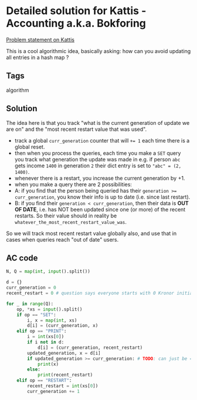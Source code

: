 # Detailed solution for Kattis - Accounting a.k.a. Bokforing

[Problem statement on Kattis](https://open.kattis.com/problems/bokforing)

This is a cool algorithmic idea, basically asking: how can you avoid updating all entries in a hash map ?

## Tags

algorithm

## Solution

The idea here is that you track "what is the current generation of update we are on" and the "most recent restart value that was used".

- track a global `curr_generation` counter that will `+= 1` each time there is a global reset.
- then when you process the queries, each time you make a `SET` query you track what generation the update was made in e.g. if person `abc` gets income `1400` in generation `2` their dict entry is set to `"abc" = (2, 1400)`.
- whenever there is a restart, you increase the current generation by +1.
- when you make a query there are 2 possibilities:
- A: if you find that the person being queried has their `generation >= curr_generation`, you know their info is up to date (i.e. since last restart).
- B: if you find their `generation < curr_generation`, then their data is **OUT OF DATE**, i.e. has NOT been updated since one (or more) of the recent restarts. So their value should in reality be `whatever_the_most_recent_restart_value_was`.

So we will track most recent restart value globally also, and use that in cases when queries reach "out of date" users.

## AC code

```python
N, Q = map(int, input().split())

d = {}
curr_generation = 0
recent_restart = 0 # question says everyone starts with 0 Kronor initially (such is life in Sweden O_o)

for _ in range(Q):
    op, *xs = input().split()
    if op == "SET":
        i, x = map(int, xs)
        d[i] = (curr_generation, x)
    elif op == "PRINT":
        i = int(xs[0])
        if i not in d:
            d[i] = (curr_generation, recent_restart)
        updated_generation, x = d[i]
        if updated_generation >= curr_generation: # TODO: can just be == curr_generation? since never can get ahead of it?
            print(x)
        else:
            print(recent_restart)
    elif op == "RESTART":
        recent_restart = int(xs[0])
        curr_generation += 1
```